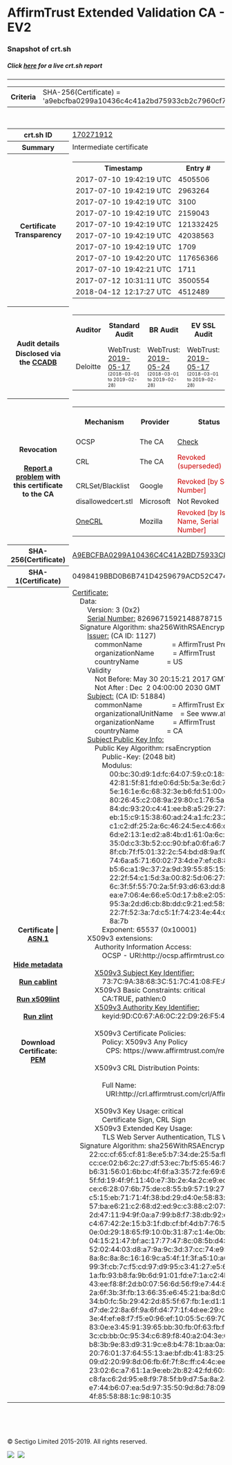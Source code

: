 # AffirmTrust Extended Validation CA - EV2
### Snapshot of crt.sh
##### Click [here](https://crt.sh/?q=A9EBCFBA0299A10436C4C41A2BD75933CB2C7960CF780267ECBE3D5229C19C76) for a live crt.sh report

---
<!DOCTYPE HTML PUBLIC "-//W3C//DTD HTML 4.0 Transitional//EN">
<HTML>

<BODY>

<TABLE>
  <TR>
    <TH class="outer">Criteria</TH>
    <TD class="outer">SHA-256(Certificate) = 'a9ebcfba0299a10436c4c41a2bd75933cb2c7960cf780267ecbe3d5229c19c76'</TD>
  </TR>
</TABLE>
<BR>
<TABLE>
  <TR>
    <TH class="outer">crt.sh ID</TH>
    <TD class="outer"><A href="?id=170271912">170271912</A></TD>
  </TR>
  <TR>
    <TH class="outer">Summary</TH>
    <TD class="outer">Intermediate certificate</TD>
  </TR>
  <TR>
    <TH class="outer">Certificate<BR>Transparency</TH>
    <TD class="outer">
<TABLE class="options" style="margin-left:0px">
  <TR>
    <TH>Timestamp</TH>
    <TH>Entry #</TH>
    <TH>Log Operator</TH>
    <TH>Log URL</TH>
  </TR>
  <TR>
    <TD>2017-07-10&nbsp; <FONT class="small">19:42:19 UTC</FONT></TD>
    <TD>4505506</TD>
    <TD>DigiCert</TD>
    <TD>https://ct.ws.symantec.com</TD>
  </TR>
  <TR>
    <TD>2017-07-10&nbsp; <FONT class="small">19:42:19 UTC</FONT></TD>
    <TD>2963264</TD>
    <TD>Google</TD>
    <TD>https://ct.googleapis.com/skydiver</TD>
  </TR>
  <TR>
    <TD>2017-07-10&nbsp; <FONT class="small">19:42:19 UTC</FONT></TD>
    <TD>3100</TD>
    <TD>DigiCert</TD>
    <TD>https://ct2.digicert-ct.com/log</TD>
  </TR>
  <TR>
    <TD>2017-07-10&nbsp; <FONT class="small">19:42:19 UTC</FONT></TD>
    <TD>2159043</TD>
    <TD>DigiCert</TD>
    <TD>https://ct1.digicert-ct.com/log</TD>
  </TR>
  <TR>
    <TD>2017-07-10&nbsp; <FONT class="small">19:42:19 UTC</FONT></TD>
    <TD>121332425</TD>
    <TD>Google</TD>
    <TD>https://ct.googleapis.com/pilot</TD>
  </TR>
  <TR>
    <TD>2017-07-10&nbsp; <FONT class="small">19:42:19 UTC</FONT></TD>
    <TD>42038563</TD>
    <TD>Venafi</TD>
    <TD>https://ctlog-gen2.api.venafi.com</TD>
  </TR>
  <TR>
    <TD>2017-07-10&nbsp; <FONT class="small">19:42:19 UTC</FONT></TD>
    <TD>1709</TD>
    <TD>Sectigo</TD>
    <TD>https://sabre.ct.comodo.com</TD>
  </TR>
  <TR>
    <TD>2017-07-10&nbsp; <FONT class="small">19:42:20 UTC</FONT></TD>
    <TD>117656366</TD>
    <TD>Google</TD>
    <TD>https://ct.googleapis.com/rocketeer</TD>
  </TR>
  <TR>
    <TD>2017-07-10&nbsp; <FONT class="small">19:42:21 UTC</FONT></TD>
    <TD>1711</TD>
    <TD>Sectigo</TD>
    <TD>https://mammoth.ct.comodo.com</TD>
  </TR>
  <TR>
    <TD>2017-07-12&nbsp; <FONT class="small">10:31:11 UTC</FONT></TD>
    <TD>3500554</TD>
    <TD>WoTrus</TD>
    <TD>https://ctlog.wosign.com</TD>
  </TR>
  <TR>
    <TD>2018-04-12&nbsp; <FONT class="small">12:17:27 UTC</FONT></TD>
    <TD>4512489</TD>
    <TD>Sectigo</TD>
    <TD>https://dodo.ct.comodo.com</TD>
  </TR>
</TABLE>
    </TD>
  </TR>
  <TR>
    <TH class="outer">Audit details<BR>
      <DIV class="small" style="padding-top:3px">Disclosed via the
        <A href="//ccadb-public.secure.force.com/mozilla/PublicAllIntermediateCerts" target="_blank">CCADB</A></DIV>
    </TH>
    <TD class="outer">
<TABLE class="options" style="margin-left:0px">
  <TR>
    <TH>Auditor</TH>
    <TH>Standard Audit</TH>
    <TH>BR Audit</TH>
    <TH>EV SSL Audit</TH>
    <TH>Documents</TH>
    <TH>CCADB</TH>
    <TH>Root Owner / Certificate</TH>
  </TR>
  <TR>
    <TD style="vertical-align:middle">Deloitte</TD>
    <TD>WebTrust:
      <A href="https://www.cpacanada.ca/generichandlers/CPACHandler.ashx?attachmentid=230013" target="_blank">2019-05-17</A>
      <BR><FONT style="font-size:8pt">(2018-03-01 to 2019-02-28)</FONT></TD>
    <TD>WebTrust:
      <A href="https://www.affirmtrust.com/wp-content/uploads/2019-AFT-Baseline-Requirements-report.pdf" target="_blank">2019-05-24</A>
      <BR><FONT style="font-size:8pt">(2018-03-01 to 2019-02-28)</FONT></TD>
    <TD>WebTrust:
      <A href="https://www.cpacanada.ca/generichandlers/CPACHandler.ashx?attachmentid=230013" target="_blank">2019-05-17</A>
      <BR><FONT style="font-size:8pt">(2018-03-01 to 2019-02-28)</FONT></TD>
    <TD>
      <A href="https://www.affirmtrust.com/wp-content/uploads/AffirmTrust-SSL-CPS-3.5-12-October-2018.pdf" target="blank">CP</A>
      <A href="https://www.affirmtrust.com/wp-content/uploads/AffirmTrust-SSL-CPS-3.5-12-October-2018.pdf" target="blank">CPS</A>
    </TD>
    <TD><A href="//ccadb.force.com/0011J000018NNqWQAW" target="_blank">0011J000018NNqWQAW</A></TD>
    <TD><A href="/?id=1073992">Entrust</A></TD>
  </TR>
</TABLE>
    </TD>
  </TR>
  <TR>
    <TH class="outer">Revocation<BR><BR>
      <DIV class="small" style="padding-top:3px"><A href="?id=170271912&opt=problemreporting">Report a problem</A> with<BR>this certificate to the CA</DIV></TH>
    <TD class="outer">
      <TABLE class="options" style="margin-left:0px">
        <TR>
          <TH>Mechanism</TH>
          <TH>Provider</TH>
          <TH>Status</TH>
          <TH>Revocation Date</TH>
          <TH>Last Observed in CRL</TH>
          <TH>Last Checked <SPAN style="color:#CC0000;vertical-align:middle;font-size:70%;font-weight:normal">(Error)</SPAN></TH>
        </TR>
        <TR>
          <TD>OCSP</TD>
          <TD>The CA</TD>
          <TD><A href="?id=170271912&opt=ocsp">Check</A></TD>
          <TD><SPAN style="color:#888888">?</SPAN></TD>
          <TD><SPAN style="color:#888888">n/a</SPAN></TD>
          <TD><SPAN style="color:#888888">?</SPAN></TD>
        </TR>
        <TR>
          <TD>CRL</TD>
          <TD>The CA</TD>
          <TD><SPAN style="color:#CC0000">Revoked (superseded)</SPAN></TD><TD>2019-03-21&nbsp; <FONT class="small">21:18:18 UTC</FONT></TD><TD>2019-03-22&nbsp; <FONT class="small">16:25:30 UTC</FONT></TD><TD>2019-12-04&nbsp; <FONT class="small">19:11:39 UTC</FONT></TD>
        </TR>
        <TR>
          <TD>CRLSet/Blacklist</TD>
          <TD>Google</TD>
          <TD><SPAN style="color:#CC0000">Revoked [by Serial Number]</SPAN></TD>
          <TD><SPAN style="color:#888888">n/a</SPAN></TD>
          <TD><SPAN style="color:#888888">n/a</SPAN></TD>
          <TD><SPAN style="color:#888888">n/a</SPAN></TD>
        </TR>
        <TR>
          <TD>disallowedcert.stl</TD>
          <TD>Microsoft</TD>
          <TD>Not Revoked</TD>
          <TD><SPAN style="color:#888888">n/a</SPAN></TD>
          <TD><SPAN style="color:#888888">n/a</SPAN></TD>
          <TD><SPAN style="color:#888888">n/a</SPAN></TD>
        </TR>
        <TR>
          <TD><A href="/mozilla-onecrl" target="_blank">OneCRL</A></TD>
          <TD>Mozilla</TD>
          <TD><SPAN style="color:#CC0000">Revoked [by Issuer Name, Serial Number]</SPAN></TD><TD><SPAN style="color:#888888">Unknown</SPAN></TD>
          <TD><SPAN style="color:#888888">n/a</SPAN></TD>
          <TD><SPAN style="color:#888888">n/a</SPAN></TD>
        </TR>
      </TABLE>
    </TD>
  </TR>
  <TR>
    <TH class="outer">SHA-256(Certificate)</TH>
    <TD class="outer"><A href="//censys.io/certificates/a9ebcfba0299a10436c4c41a2bd75933cb2c7960cf780267ecbe3d5229c19c76">A9EBCFBA0299A10436C4C41A2BD75933CB2C7960CF780267ECBE3D5229C19C76</A></TD>
  </TR>
  <TR>
    <TH class="outer">SHA-1(Certificate)</TH>
    <TD class="outer">0498419BBD0B6B741D4259679ACD52C47422194B</TD>
  </TR>
  <TR>
    <TH class="outer">Certificate | <A href="?asn1=170271912">ASN.1</A>
      <SPAN class="small"><BR>
      <BR><BR><A href="?id=170271912&opt=nometadata">Hide metadata</A>
      <BR><BR><A href="?id=170271912&opt=cablint">Run cablint</A>
      <BR><BR><A href="?id=170271912&opt=x509lint">Run x509lint</A>
      <BR><BR><A href="?id=170271912&opt=zlint">Run zlint</A>
      <BR><BR><BR>Download Certificate: <A href="?d=170271912">PEM</A>
      </SPAN>
    </TH>
    <TD class="text"><A href="?d=170271912">Certificate:</A><BR>&nbsp;&nbsp;&nbsp;&nbsp;Data:<BR>&nbsp;&nbsp;&nbsp;&nbsp;&nbsp;&nbsp;&nbsp;&nbsp;Version:&nbsp;3&nbsp;(0x2)<BR>&nbsp;&nbsp;&nbsp;&nbsp;&nbsp;&nbsp;&nbsp;&nbsp;<A href="?serial=72c3c67f9b2c457b">Serial&nbsp;Number:</A>&nbsp;8269671592148878715&nbsp;(0x72c3c67f9b2c457b)<BR>&nbsp;&nbsp;&nbsp;&nbsp;Signature&nbsp;Algorithm:&nbsp;sha256WithRSAEncryption<BR>&nbsp;&nbsp;&nbsp;&nbsp;&nbsp;&nbsp;&nbsp;&nbsp;<A href="?caid=1127">Issuer:</A> <SPAN class="small">(CA ID: 1127)</SPAN><BR>&nbsp;&nbsp;&nbsp;&nbsp;&nbsp;&nbsp;&nbsp;&nbsp;&nbsp;&nbsp;&nbsp;&nbsp;commonName&nbsp;&nbsp;&nbsp;&nbsp;&nbsp;&nbsp;&nbsp;&nbsp;&nbsp;&nbsp;&nbsp;&nbsp;&nbsp;&nbsp;&nbsp;&nbsp;=&nbsp;AffirmTrust&nbsp;Premium<BR>&nbsp;&nbsp;&nbsp;&nbsp;&nbsp;&nbsp;&nbsp;&nbsp;&nbsp;&nbsp;&nbsp;&nbsp;organizationName&nbsp;&nbsp;&nbsp;&nbsp;&nbsp;&nbsp;&nbsp;&nbsp;&nbsp;&nbsp;=&nbsp;AffirmTrust<BR>&nbsp;&nbsp;&nbsp;&nbsp;&nbsp;&nbsp;&nbsp;&nbsp;&nbsp;&nbsp;&nbsp;&nbsp;countryName&nbsp;&nbsp;&nbsp;&nbsp;&nbsp;&nbsp;&nbsp;&nbsp;&nbsp;&nbsp;&nbsp;&nbsp;&nbsp;&nbsp;&nbsp;=&nbsp;US<BR>&nbsp;&nbsp;&nbsp;&nbsp;&nbsp;&nbsp;&nbsp;&nbsp;Validity<BR>&nbsp;&nbsp;&nbsp;&nbsp;&nbsp;&nbsp;&nbsp;&nbsp;&nbsp;&nbsp;&nbsp;&nbsp;Not&nbsp;Before:&nbsp;May&nbsp;30&nbsp;20:15:21&nbsp;2017&nbsp;GMT<BR>&nbsp;&nbsp;&nbsp;&nbsp;&nbsp;&nbsp;&nbsp;&nbsp;&nbsp;&nbsp;&nbsp;&nbsp;Not&nbsp;After&nbsp;:&nbsp;Dec&nbsp;&nbsp;2&nbsp;04:00:00&nbsp;2030&nbsp;GMT<BR>&nbsp;&nbsp;&nbsp;&nbsp;&nbsp;&nbsp;&nbsp;&nbsp;<A href="?caid=51884">Subject:</A> <SPAN class="small">(CA ID: 51884)</SPAN><BR>&nbsp;&nbsp;&nbsp;&nbsp;&nbsp;&nbsp;&nbsp;&nbsp;&nbsp;&nbsp;&nbsp;&nbsp;commonName&nbsp;&nbsp;&nbsp;&nbsp;&nbsp;&nbsp;&nbsp;&nbsp;&nbsp;&nbsp;&nbsp;&nbsp;&nbsp;&nbsp;&nbsp;&nbsp;=&nbsp;AffirmTrust&nbsp;Extended&nbsp;Validation&nbsp;CA&nbsp;-&nbsp;EV2<BR>&nbsp;&nbsp;&nbsp;&nbsp;&nbsp;&nbsp;&nbsp;&nbsp;&nbsp;&nbsp;&nbsp;&nbsp;organizationalUnitName&nbsp;&nbsp;&nbsp;&nbsp;=&nbsp;See&nbsp;www.affirmtrust.com/repository<BR>&nbsp;&nbsp;&nbsp;&nbsp;&nbsp;&nbsp;&nbsp;&nbsp;&nbsp;&nbsp;&nbsp;&nbsp;organizationName&nbsp;&nbsp;&nbsp;&nbsp;&nbsp;&nbsp;&nbsp;&nbsp;&nbsp;&nbsp;=&nbsp;AffirmTrust<BR>&nbsp;&nbsp;&nbsp;&nbsp;&nbsp;&nbsp;&nbsp;&nbsp;&nbsp;&nbsp;&nbsp;&nbsp;countryName&nbsp;&nbsp;&nbsp;&nbsp;&nbsp;&nbsp;&nbsp;&nbsp;&nbsp;&nbsp;&nbsp;&nbsp;&nbsp;&nbsp;&nbsp;=&nbsp;CA<BR>&nbsp;&nbsp;&nbsp;&nbsp;&nbsp;&nbsp;&nbsp;&nbsp;<A href="?spkisha256=c7a3bcaafcdcd3320b6427385c73d4bbaecf4a4bba3491d4697418e0abc05208">Subject&nbsp;Public&nbsp;Key&nbsp;Info:</A><BR>&nbsp;&nbsp;&nbsp;&nbsp;&nbsp;&nbsp;&nbsp;&nbsp;&nbsp;&nbsp;&nbsp;&nbsp;Public&nbsp;Key&nbsp;Algorithm:&nbsp;rsaEncryption<BR>&nbsp;&nbsp;&nbsp;&nbsp;&nbsp;&nbsp;&nbsp;&nbsp;&nbsp;&nbsp;&nbsp;&nbsp;&nbsp;&nbsp;&nbsp;&nbsp;Public-Key:&nbsp;(2048&nbsp;bit)<BR>&nbsp;&nbsp;&nbsp;&nbsp;&nbsp;&nbsp;&nbsp;&nbsp;&nbsp;&nbsp;&nbsp;&nbsp;&nbsp;&nbsp;&nbsp;&nbsp;Modulus:<BR>&nbsp;&nbsp;&nbsp;&nbsp;&nbsp;&nbsp;&nbsp;&nbsp;&nbsp;&nbsp;&nbsp;&nbsp;&nbsp;&nbsp;&nbsp;&nbsp;&nbsp;&nbsp;&nbsp;&nbsp;00:bc:30:d9:1d:fc:64:07:59:c0:18:52:9d:c3:45:<BR>&nbsp;&nbsp;&nbsp;&nbsp;&nbsp;&nbsp;&nbsp;&nbsp;&nbsp;&nbsp;&nbsp;&nbsp;&nbsp;&nbsp;&nbsp;&nbsp;&nbsp;&nbsp;&nbsp;&nbsp;42:81:5f:81:fd:e0:6d:5b:5a:3e:6d:7c:f0:45:ca:<BR>&nbsp;&nbsp;&nbsp;&nbsp;&nbsp;&nbsp;&nbsp;&nbsp;&nbsp;&nbsp;&nbsp;&nbsp;&nbsp;&nbsp;&nbsp;&nbsp;&nbsp;&nbsp;&nbsp;&nbsp;5e:16:1e:6c:68:32:3e:b6:fd:51:00:ca:d8:16:af:<BR>&nbsp;&nbsp;&nbsp;&nbsp;&nbsp;&nbsp;&nbsp;&nbsp;&nbsp;&nbsp;&nbsp;&nbsp;&nbsp;&nbsp;&nbsp;&nbsp;&nbsp;&nbsp;&nbsp;&nbsp;80:26:45:c2:08:9a:29:80:c1:76:5a:a7:ef:e6:6c:<BR>&nbsp;&nbsp;&nbsp;&nbsp;&nbsp;&nbsp;&nbsp;&nbsp;&nbsp;&nbsp;&nbsp;&nbsp;&nbsp;&nbsp;&nbsp;&nbsp;&nbsp;&nbsp;&nbsp;&nbsp;84:dc:93:20:c4:41:ee:b8:a5:29:27:3e:c7:16:9a:<BR>&nbsp;&nbsp;&nbsp;&nbsp;&nbsp;&nbsp;&nbsp;&nbsp;&nbsp;&nbsp;&nbsp;&nbsp;&nbsp;&nbsp;&nbsp;&nbsp;&nbsp;&nbsp;&nbsp;&nbsp;eb:15:c9:15:38:60:ad:24:a1:fc:23:2f:40:58:f8:<BR>&nbsp;&nbsp;&nbsp;&nbsp;&nbsp;&nbsp;&nbsp;&nbsp;&nbsp;&nbsp;&nbsp;&nbsp;&nbsp;&nbsp;&nbsp;&nbsp;&nbsp;&nbsp;&nbsp;&nbsp;c1:c2:df:25:2a:6c:46:24:5e:c4:66:cb:7e:42:85:<BR>&nbsp;&nbsp;&nbsp;&nbsp;&nbsp;&nbsp;&nbsp;&nbsp;&nbsp;&nbsp;&nbsp;&nbsp;&nbsp;&nbsp;&nbsp;&nbsp;&nbsp;&nbsp;&nbsp;&nbsp;6d:e2:13:1e:d2:a8:4b:d1:61:0a:6c:04:c5:3d:ee:<BR>&nbsp;&nbsp;&nbsp;&nbsp;&nbsp;&nbsp;&nbsp;&nbsp;&nbsp;&nbsp;&nbsp;&nbsp;&nbsp;&nbsp;&nbsp;&nbsp;&nbsp;&nbsp;&nbsp;&nbsp;35:0d:c3:3b:52:cc:90:bf:a0:6f:a6:7e:36:e2:e7:<BR>&nbsp;&nbsp;&nbsp;&nbsp;&nbsp;&nbsp;&nbsp;&nbsp;&nbsp;&nbsp;&nbsp;&nbsp;&nbsp;&nbsp;&nbsp;&nbsp;&nbsp;&nbsp;&nbsp;&nbsp;8f:cb:7f:f5:01:32:2c:54:bd:d8:9a:f0:1b:50:d4:<BR>&nbsp;&nbsp;&nbsp;&nbsp;&nbsp;&nbsp;&nbsp;&nbsp;&nbsp;&nbsp;&nbsp;&nbsp;&nbsp;&nbsp;&nbsp;&nbsp;&nbsp;&nbsp;&nbsp;&nbsp;74:6a:a5:71:60:02:73:4d:e7:ef:c8:87:ad:ff:be:<BR>&nbsp;&nbsp;&nbsp;&nbsp;&nbsp;&nbsp;&nbsp;&nbsp;&nbsp;&nbsp;&nbsp;&nbsp;&nbsp;&nbsp;&nbsp;&nbsp;&nbsp;&nbsp;&nbsp;&nbsp;b5:6c:a1:9c:37:2a:9d:39:55:85:15:e4:c3:b6:bf:<BR>&nbsp;&nbsp;&nbsp;&nbsp;&nbsp;&nbsp;&nbsp;&nbsp;&nbsp;&nbsp;&nbsp;&nbsp;&nbsp;&nbsp;&nbsp;&nbsp;&nbsp;&nbsp;&nbsp;&nbsp;22:2f:54:c1:5d:3a:00:82:5d:06:27:7f:5b:15:06:<BR>&nbsp;&nbsp;&nbsp;&nbsp;&nbsp;&nbsp;&nbsp;&nbsp;&nbsp;&nbsp;&nbsp;&nbsp;&nbsp;&nbsp;&nbsp;&nbsp;&nbsp;&nbsp;&nbsp;&nbsp;6c:3f:5f:55:70:2a:5f:93:d6:63:dd:81:d3:3d:13:<BR>&nbsp;&nbsp;&nbsp;&nbsp;&nbsp;&nbsp;&nbsp;&nbsp;&nbsp;&nbsp;&nbsp;&nbsp;&nbsp;&nbsp;&nbsp;&nbsp;&nbsp;&nbsp;&nbsp;&nbsp;ea:e7:06:4e:66:e5:0d:17:b8:e2:05:41:22:e8:36:<BR>&nbsp;&nbsp;&nbsp;&nbsp;&nbsp;&nbsp;&nbsp;&nbsp;&nbsp;&nbsp;&nbsp;&nbsp;&nbsp;&nbsp;&nbsp;&nbsp;&nbsp;&nbsp;&nbsp;&nbsp;95:3a:2d:d6:cb:8b:dd:c9:21:ed:58:f7:81:1d:16:<BR>&nbsp;&nbsp;&nbsp;&nbsp;&nbsp;&nbsp;&nbsp;&nbsp;&nbsp;&nbsp;&nbsp;&nbsp;&nbsp;&nbsp;&nbsp;&nbsp;&nbsp;&nbsp;&nbsp;&nbsp;22:7f:52:3a:7d:c5:1f:74:23:4e:44:c7:38:79:ee:<BR>&nbsp;&nbsp;&nbsp;&nbsp;&nbsp;&nbsp;&nbsp;&nbsp;&nbsp;&nbsp;&nbsp;&nbsp;&nbsp;&nbsp;&nbsp;&nbsp;&nbsp;&nbsp;&nbsp;&nbsp;8a:7b<BR>&nbsp;&nbsp;&nbsp;&nbsp;&nbsp;&nbsp;&nbsp;&nbsp;&nbsp;&nbsp;&nbsp;&nbsp;&nbsp;&nbsp;&nbsp;&nbsp;Exponent:&nbsp;65537&nbsp;(0x10001)<BR>&nbsp;&nbsp;&nbsp;&nbsp;&nbsp;&nbsp;&nbsp;&nbsp;X509v3&nbsp;extensions:<BR>&nbsp;&nbsp;&nbsp;&nbsp;&nbsp;&nbsp;&nbsp;&nbsp;&nbsp;&nbsp;&nbsp;&nbsp;Authority&nbsp;Information&nbsp;Access:&nbsp;<BR>&nbsp;&nbsp;&nbsp;&nbsp;&nbsp;&nbsp;&nbsp;&nbsp;&nbsp;&nbsp;&nbsp;&nbsp;&nbsp;&nbsp;&nbsp;&nbsp;OCSP&nbsp;-&nbsp;URI:http://ocsp.affirmtrust.com<BR><BR>&nbsp;&nbsp;&nbsp;&nbsp;&nbsp;&nbsp;&nbsp;&nbsp;&nbsp;&nbsp;&nbsp;&nbsp;<A href="?ski=737c9a38683c517c4108fea11f2a1eb461dbcd3c">X509v3&nbsp;Subject&nbsp;Key&nbsp;Identifier:</A><BR>&nbsp;&nbsp;&nbsp;&nbsp;&nbsp;&nbsp;&nbsp;&nbsp;&nbsp;&nbsp;&nbsp;&nbsp;&nbsp;&nbsp;&nbsp;&nbsp;73:7C:9A:38:68:3C:51:7C:41:08:FE:A1:1F:2A:1E:B4:61:DB:CD:3C<BR>&nbsp;&nbsp;&nbsp;&nbsp;&nbsp;&nbsp;&nbsp;&nbsp;&nbsp;&nbsp;&nbsp;&nbsp;X509v3&nbsp;Basic&nbsp;Constraints:&nbsp;critical<BR>&nbsp;&nbsp;&nbsp;&nbsp;&nbsp;&nbsp;&nbsp;&nbsp;&nbsp;&nbsp;&nbsp;&nbsp;&nbsp;&nbsp;&nbsp;&nbsp;CA:TRUE,&nbsp;pathlen:0<BR>&nbsp;&nbsp;&nbsp;&nbsp;&nbsp;&nbsp;&nbsp;&nbsp;&nbsp;&nbsp;&nbsp;&nbsp;<A href="?ski=9dc067a60c22d926f545aba665521127d845ac63">X509v3&nbsp;Authority&nbsp;Key&nbsp;Identifier:</A><BR>&nbsp;&nbsp;&nbsp;&nbsp;&nbsp;&nbsp;&nbsp;&nbsp;&nbsp;&nbsp;&nbsp;&nbsp;&nbsp;&nbsp;&nbsp;&nbsp;keyid:9D:C0:67:A6:0C:22:D9:26:F5:45:AB:A6:65:52:11:27:D8:45:AC:63<BR><BR>&nbsp;&nbsp;&nbsp;&nbsp;&nbsp;&nbsp;&nbsp;&nbsp;&nbsp;&nbsp;&nbsp;&nbsp;X509v3&nbsp;Certificate&nbsp;Policies:&nbsp;<BR>&nbsp;&nbsp;&nbsp;&nbsp;&nbsp;&nbsp;&nbsp;&nbsp;&nbsp;&nbsp;&nbsp;&nbsp;&nbsp;&nbsp;&nbsp;&nbsp;Policy:&nbsp;X509v3&nbsp;Any&nbsp;Policy<BR>&nbsp;&nbsp;&nbsp;&nbsp;&nbsp;&nbsp;&nbsp;&nbsp;&nbsp;&nbsp;&nbsp;&nbsp;&nbsp;&nbsp;&nbsp;&nbsp;&nbsp;&nbsp;CPS:&nbsp;https://www.affirmtrust.com/repository<BR><BR>&nbsp;&nbsp;&nbsp;&nbsp;&nbsp;&nbsp;&nbsp;&nbsp;&nbsp;&nbsp;&nbsp;&nbsp;X509v3&nbsp;CRL&nbsp;Distribution&nbsp;Points:&nbsp;<BR><BR>&nbsp;&nbsp;&nbsp;&nbsp;&nbsp;&nbsp;&nbsp;&nbsp;&nbsp;&nbsp;&nbsp;&nbsp;&nbsp;&nbsp;&nbsp;&nbsp;Full&nbsp;Name:<BR>&nbsp;&nbsp;&nbsp;&nbsp;&nbsp;&nbsp;&nbsp;&nbsp;&nbsp;&nbsp;&nbsp;&nbsp;&nbsp;&nbsp;&nbsp;&nbsp;&nbsp;&nbsp;URI:http://crl.affirmtrust.com/crl/AffirmTrustPremium.crl<BR><BR>&nbsp;&nbsp;&nbsp;&nbsp;&nbsp;&nbsp;&nbsp;&nbsp;&nbsp;&nbsp;&nbsp;&nbsp;X509v3&nbsp;Key&nbsp;Usage:&nbsp;critical<BR>&nbsp;&nbsp;&nbsp;&nbsp;&nbsp;&nbsp;&nbsp;&nbsp;&nbsp;&nbsp;&nbsp;&nbsp;&nbsp;&nbsp;&nbsp;&nbsp;Certificate&nbsp;Sign,&nbsp;CRL&nbsp;Sign<BR>&nbsp;&nbsp;&nbsp;&nbsp;&nbsp;&nbsp;&nbsp;&nbsp;&nbsp;&nbsp;&nbsp;&nbsp;X509v3&nbsp;Extended&nbsp;Key&nbsp;Usage:&nbsp;<BR>&nbsp;&nbsp;&nbsp;&nbsp;&nbsp;&nbsp;&nbsp;&nbsp;&nbsp;&nbsp;&nbsp;&nbsp;&nbsp;&nbsp;&nbsp;&nbsp;TLS&nbsp;Web&nbsp;Server&nbsp;Authentication,&nbsp;TLS&nbsp;Web&nbsp;Client&nbsp;Authentication<BR>&nbsp;&nbsp;&nbsp;&nbsp;Signature&nbsp;Algorithm:&nbsp;sha256WithRSAEncryption<BR>&nbsp;&nbsp;&nbsp;&nbsp;&nbsp;&nbsp;&nbsp;&nbsp;&nbsp;22:cc:cf:65:cf:81:8e:e5:b7:34:de:25:5a:fb:02:cd:8a:1b:<BR>&nbsp;&nbsp;&nbsp;&nbsp;&nbsp;&nbsp;&nbsp;&nbsp;&nbsp;cc:ce:02:b6:2c:27:df:53:ec:7b:f5:65:46:7a:05:28:9d:16:<BR>&nbsp;&nbsp;&nbsp;&nbsp;&nbsp;&nbsp;&nbsp;&nbsp;&nbsp;b6:31:56:01:6b:bc:4f:6f:a3:35:72:fe:69:63:4e:c4:93:55:<BR>&nbsp;&nbsp;&nbsp;&nbsp;&nbsp;&nbsp;&nbsp;&nbsp;&nbsp;5f:fd:19:4f:9f:11:40:e7:3b:2e:4a:2c:e9:ed:4f:e2:88:1f:<BR>&nbsp;&nbsp;&nbsp;&nbsp;&nbsp;&nbsp;&nbsp;&nbsp;&nbsp;ce:c6:28:07:6b:75:de:c8:55:b9:57:19:27:ff:a6:a5:8d:d1:<BR>&nbsp;&nbsp;&nbsp;&nbsp;&nbsp;&nbsp;&nbsp;&nbsp;&nbsp;c5:15:eb:71:71:4f:38:bd:29:d4:0e:58:83:de:db:3d:ed:1d:<BR>&nbsp;&nbsp;&nbsp;&nbsp;&nbsp;&nbsp;&nbsp;&nbsp;&nbsp;57:ba:e6:21:c2:68:d2:ed:9c:c3:88:c2:07:9f:d8:68:8d:77:<BR>&nbsp;&nbsp;&nbsp;&nbsp;&nbsp;&nbsp;&nbsp;&nbsp;&nbsp;2d:47:11:94:9f:0a:a7:99:b8:f7:38:db:92:e5:c3:7f:32:16:<BR>&nbsp;&nbsp;&nbsp;&nbsp;&nbsp;&nbsp;&nbsp;&nbsp;&nbsp;c4:67:42:2e:15:b3:1f:db:cf:bf:4d:b7:76:59:8f:ba:5a:2d:<BR>&nbsp;&nbsp;&nbsp;&nbsp;&nbsp;&nbsp;&nbsp;&nbsp;&nbsp;0e:0d:29:18:65:f9:10:0b:31:87:c1:4e:0b:79:b3:38:16:2d:<BR>&nbsp;&nbsp;&nbsp;&nbsp;&nbsp;&nbsp;&nbsp;&nbsp;&nbsp;04:15:21:47:bf:ac:17:77:47:8c:08:5b:d4:36:4c:c4:68:99:<BR>&nbsp;&nbsp;&nbsp;&nbsp;&nbsp;&nbsp;&nbsp;&nbsp;&nbsp;52:02:44:03:d8:a7:9a:9c:3d:37:cc:74:e9:03:e2:21:97:10:<BR>&nbsp;&nbsp;&nbsp;&nbsp;&nbsp;&nbsp;&nbsp;&nbsp;&nbsp;8a:8c:8a:8c:16:16:9c:a5:4f:1f:3f:a5:10:a6:8a:22:1a:3b:<BR>&nbsp;&nbsp;&nbsp;&nbsp;&nbsp;&nbsp;&nbsp;&nbsp;&nbsp;99:3f:cb:7c:f5:cd:97:d9:95:c3:41:27:e5:69:90:5f:10:b0:<BR>&nbsp;&nbsp;&nbsp;&nbsp;&nbsp;&nbsp;&nbsp;&nbsp;&nbsp;1a:fb:93:b8:fa:9b:6d:91:01:fd:e7:1a:c2:4b:17:6c:a2:04:<BR>&nbsp;&nbsp;&nbsp;&nbsp;&nbsp;&nbsp;&nbsp;&nbsp;&nbsp;43:ee:f8:8f:2d:b0:07:56:6d:56:f9:e7:44:8d:da:99:80:9f:<BR>&nbsp;&nbsp;&nbsp;&nbsp;&nbsp;&nbsp;&nbsp;&nbsp;&nbsp;2a:6f:3b:3f:fb:13:66:35:e6:45:21:ba:8d:0f:b4:5d:8b:42:<BR>&nbsp;&nbsp;&nbsp;&nbsp;&nbsp;&nbsp;&nbsp;&nbsp;&nbsp;34:b0:fc:5b:29:42:2d:85:5f:67:fb:1e:d1:10:3c:31:7d:b3:<BR>&nbsp;&nbsp;&nbsp;&nbsp;&nbsp;&nbsp;&nbsp;&nbsp;&nbsp;d7:de:22:8a:6f:9a:6f:d4:77:1f:4d:ee:29:c4:76:b3:9c:f3:<BR>&nbsp;&nbsp;&nbsp;&nbsp;&nbsp;&nbsp;&nbsp;&nbsp;&nbsp;3e:4f:ef:e8:f7:f5:e0:96:ef:10:05:5c:69:70:6c:0c:91:b0:<BR>&nbsp;&nbsp;&nbsp;&nbsp;&nbsp;&nbsp;&nbsp;&nbsp;&nbsp;83:0e:e3:45:91:39:65:bb:30:fb:0f:63:fb:f3:0b:b2:d3:36:<BR>&nbsp;&nbsp;&nbsp;&nbsp;&nbsp;&nbsp;&nbsp;&nbsp;&nbsp;3c:cb:bb:0c:95:34:c6:89:f8:40:a2:04:3e:62:d4:cb:b6:29:<BR>&nbsp;&nbsp;&nbsp;&nbsp;&nbsp;&nbsp;&nbsp;&nbsp;&nbsp;b8:3b:9e:83:d9:31:9c:e8:b4:78:1b:aa:0a:e6:7c:32:ef:33:<BR>&nbsp;&nbsp;&nbsp;&nbsp;&nbsp;&nbsp;&nbsp;&nbsp;&nbsp;20:76:01:37:64:55:13:ae:bf:db:41:83:25:8c:0d:45:d2:96:<BR>&nbsp;&nbsp;&nbsp;&nbsp;&nbsp;&nbsp;&nbsp;&nbsp;&nbsp;09:d2:20:99:8d:06:fb:6f:7f:8c:ff:c4:4c:ee:9a:89:73:ab:<BR>&nbsp;&nbsp;&nbsp;&nbsp;&nbsp;&nbsp;&nbsp;&nbsp;&nbsp;23:02:6c:a7:61:1a:9e:eb:2b:82:42:fd:60:48:0a:78:dc:0a:<BR>&nbsp;&nbsp;&nbsp;&nbsp;&nbsp;&nbsp;&nbsp;&nbsp;&nbsp;c8:fa:c6:2d:95:e8:f9:78:5f:b9:d7:5a:8a:2a:4b:3e:09:e8:<BR>&nbsp;&nbsp;&nbsp;&nbsp;&nbsp;&nbsp;&nbsp;&nbsp;&nbsp;e7:44:b6:07:ea:5d:97:35:50:9d:8d:78:09:28:17:d4:35:d0:<BR>&nbsp;&nbsp;&nbsp;&nbsp;&nbsp;&nbsp;&nbsp;&nbsp;&nbsp;4f:85:58:88:1c:98:10:35<BR>    </TD>
  </TR>
</TABLE>

  <BR><BR><BR>

  <P class="copyright">&copy; Sectigo Limited 2015-2019. All rights reserved.</P>
  <DIV>
    <A href="https://sectigo.com/"><IMG src="/sectigo_s.png"></A>
    &nbsp;<A href="https://github.com/crtsh"><IMG src="/GitHub-Mark-32px.png"></A>
  </DIV>
</BODY>
</HTML>
